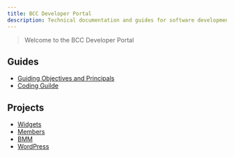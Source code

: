 ```yaml
---
title: BCC Developer Portal
description: Technical documentation and guides for software development in BCC
---
```



> Welcome to the BCC Developer Portal
 
## Guides
* [Guiding Objectives and Principals](guides/objectives-and-principals.md) 
* [Coding Guilde](guides/coding-guide.md)

## Projects
* [Widgets]()
* [Members](/bcc-membership-docs)
* [BMM]()
* [WordPress](/bcc-wp)
